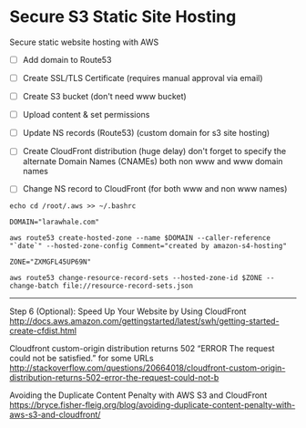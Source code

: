 # Secure S3 Static Site Hosting
Secure static website hosting with AWS


- [ ] Add domain to Route53
- [ ] Create SSL/TLS Certificate (requires manual approval via email)
- [ ] Create S3 bucket (don't need www bucket)
- [ ] Upload content & set permissions
- [ ] Update NS records (Route53) (custom domain for s3 site hosting)
- [ ] Create CloudFront distribution (huge delay) don't forget to specify the alternate Domain Names (CNAMEs) both non www and www domain names
- [ ] Change NS record to CloudFront (for both www and non www names)


```
echo cd /root/.aws >> ~/.bashrc

DOMAIN="larawhale.com"

aws route53 create-hosted-zone --name $DOMAIN --caller-reference "`date`" --hosted-zone-config Comment="created by amazon-s4-hosting"

ZONE="ZXMGFL45UP69N"

aws route53 change-resource-record-sets --hosted-zone-id $ZONE --change-batch file://resource-record-sets.json

```



---   



Step 6 (Optional): Speed Up Your Website by Using CloudFront  
http://docs.aws.amazon.com/gettingstarted/latest/swh/getting-started-create-cfdist.html

Cloudfront custom-origin distribution returns 502 “ERROR The request could not be satisfied.” for some URLs  
http://stackoverflow.com/questions/20664018/cloudfront-custom-origin-distribution-returns-502-error-the-request-could-not-b

Avoiding the Duplicate Content Penalty with AWS S3 and CloudFront   
https://bryce.fisher-fleig.org/blog/avoiding-duplicate-content-penalty-with-aws-s3-and-cloudfront/
